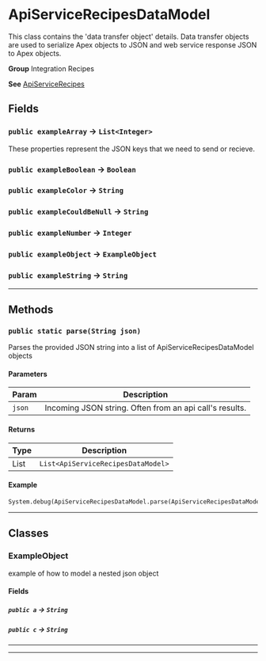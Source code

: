 # ApiServiceRecipesDataModel

This class contains the 'data transfer object' details.
Data transfer objects are used to serialize Apex objects to JSON and
web service response JSON to Apex objects.


**Group** Integration Recipes


**See** [ApiServiceRecipes](https://github.com/trailheadapps/apex-recipes/wiki/ApiServiceRecipes)

## Fields

### `public exampleArray` → `List<Integer>`


These properties represent the JSON keys that we need to send or recieve.

### `public exampleBoolean` → `Boolean`


### `public exampleColor` → `String`


### `public exampleCouldBeNull` → `String`


### `public exampleNumber` → `Integer`


### `public exampleObject` → `ExampleObject`


### `public exampleString` → `String`


---
## Methods
### `public static parse(String json)`

Parses the provided JSON string into a list of ApiServiceRecipesDataModel objects

#### Parameters

|Param|Description|
|---|---|
|`json`|Incoming JSON string. Often from an api call's results.|

#### Returns

|Type|Description|
|---|---|
|List<ApiServiceRecipesDataModel>|`List<ApiServiceRecipesDataModel>`|

#### Example
```apex
System.debug(ApiServiceRecipesDataModel.parse(ApiServiceRecipesDataModel_Tests.testJSON));
```


---
## Classes
### ExampleObject

example of how to model a nested json object

#### Fields

##### `public a` → `String`


##### `public c` → `String`


---

---
